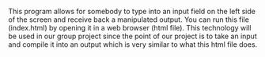 This program allows for somebody to type into an input field on the left side of the screen and receive back a manipulated output.
You can run this file (index.html) by opening it in a web browser (html file).
This technology will be used in our group project since the point of our project is to take an input and compile it into an output which is very similar to what this html file does.
